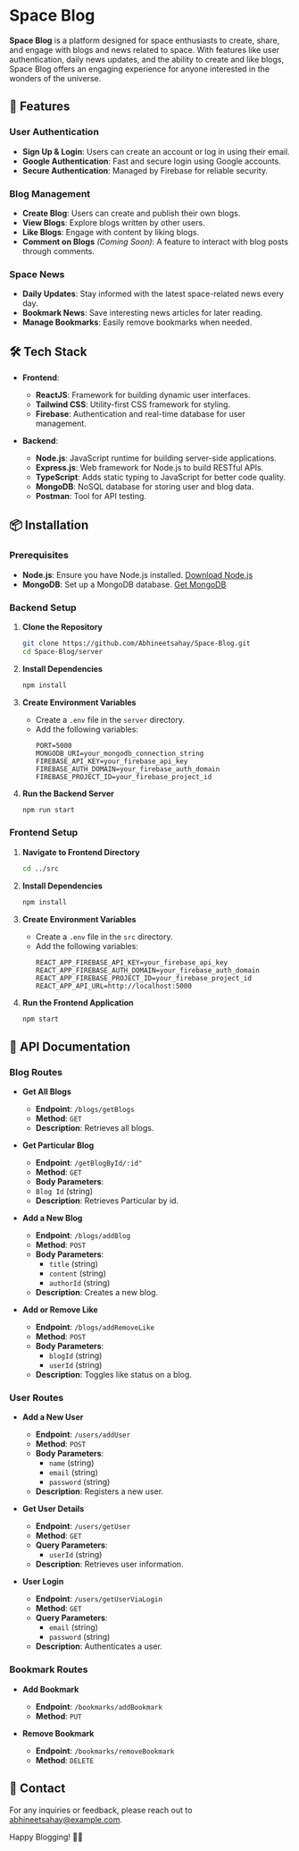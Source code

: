 # Space Blog

**Space Blog** is a platform designed for space enthusiasts to create, share, and engage with blogs and news related to space. With features like user authentication, daily news updates, and the ability to create and like blogs, Space Blog offers an engaging experience for anyone interested in the wonders of the universe.

## 🌟 Features

### User Authentication
- **Sign Up & Login**: Users can create an account or log in using their email.
- **Google Authentication**: Fast and secure login using Google accounts.
- **Secure Authentication**: Managed by Firebase for reliable security.

### Blog Management
- **Create Blog**: Users can create and publish their own blogs.
- **View Blogs**: Explore blogs written by other users.
- **Like Blogs**: Engage with content by liking blogs.
- **Comment on Blogs** *(Coming Soon)*: A feature to interact with blog posts through comments.

### Space News
- **Daily Updates**: Stay informed with the latest space-related news every day.
- **Bookmark News**: Save interesting news articles for later reading.
- **Manage Bookmarks**: Easily remove bookmarks when needed.

## 🛠️ Tech Stack

- **Frontend**:
  - **ReactJS**: Framework for building dynamic user interfaces.
  - **Tailwind CSS**: Utility-first CSS framework for styling.
  - **Firebase**: Authentication and real-time database for user management.

- **Backend**:
  - **Node.js**: JavaScript runtime for building server-side applications.
  - **Express.js**: Web framework for Node.js to build RESTful APIs.
  - **TypeScript**: Adds static typing to JavaScript for better code quality.
  - **MongoDB**: NoSQL database for storing user and blog data.
  - **Postman**: Tool for API testing.

## 📦 Installation

### Prerequisites
- **Node.js**: Ensure you have Node.js installed. [Download Node.js](https://nodejs.org/)
- **MongoDB**: Set up a MongoDB database. [Get MongoDB](https://www.mongodb.com/)

### Backend Setup
1. **Clone the Repository**
   ```bash
   git clone https://github.com/Abhineetsahay/Space-Blog.git
   cd Space-Blog/server
   ```

2. **Install Dependencies**
   ```bash
   npm install
   ```

3. **Create Environment Variables**
   - Create a `.env` file in the `server` directory.
   - Add the following variables:
     ```env
     PORT=5000
     MONGODB_URI=your_mongodb_connection_string
     FIREBASE_API_KEY=your_firebase_api_key
     FIREBASE_AUTH_DOMAIN=your_firebase_auth_domain
     FIREBASE_PROJECT_ID=your_firebase_project_id
     ```

4. **Run the Backend Server**
   ```bash
   npm run start
   ```

### Frontend Setup
1. **Navigate to Frontend Directory**
   ```bash
   cd ../src
   ```

2. **Install Dependencies**
   ```bash
   npm install
   ```

3. **Create Environment Variables**
   - Create a `.env` file in the `src` directory.
   - Add the following variables:
     ```env
     REACT_APP_FIREBASE_API_KEY=your_firebase_api_key
     REACT_APP_FIREBASE_AUTH_DOMAIN=your_firebase_auth_domain
     REACT_APP_FIREBASE_PROJECT_ID=your_firebase_project_id
     REACT_APP_API_URL=http://localhost:5000
     ```

4. **Run the Frontend Application**
   ```bash
   npm start
   ```

## 📜 API Documentation

### Blog Routes
- **Get All Blogs**
  - **Endpoint**: `/blogs/getBlogs`
  - **Method**: `GET`
  - **Description**: Retrieves all blogs.

- **Get Particular Blog**
  - **Endpoint**: `/getBlogById/:id"`
  - **Method**: `GET`
   - **Body Parameters**:
    - `Blog Id` (string)
  - **Description**: Retrieves Particular by id.

- **Add a New Blog**
  - **Endpoint**: `/blogs/addBlog`
  - **Method**: `POST`
  - **Body Parameters**:
    - `title` (string)
    - `content` (string)
    - `authorId` (string)
  - **Description**: Creates a new blog.

- **Add or Remove Like**
  - **Endpoint**: `/blogs/addRemoveLike`
  - **Method**: `POST`
  - **Body Parameters**:
    - `blogId` (string)
    - `userId` (string)
  - **Description**: Toggles like status on a blog.

### User Routes
- **Add a New User**
  - **Endpoint**: `/users/addUser`
  - **Method**: `POST`
  - **Body Parameters**:
    - `name` (string)
    - `email` (string)
    - `password` (string)
  - **Description**: Registers a new user.

- **Get User Details**
  - **Endpoint**: `/users/getUser`
  - **Method**: `GET`
  - **Query Parameters**:
    - `userId` (string)
  - **Description**: Retrieves user information.

- **User Login**
  - **Endpoint**: `/users/getUserViaLogin`
  - **Method**: `GET`
  - **Query Parameters**:
    - `email` (string)
    - `password` (string)
  - **Description**: Authenticates a user.

### Bookmark Routes
- **Add Bookmark**
  - **Endpoint**: `/bookmarks/addBookmark`
  - **Method**: `PUT`

- **Remove Bookmark**
  - **Endpoint**: `/bookmarks/removeBookmark`
  - **Method**: `DELETE`
    
## 📧 Contact

For any inquiries or feedback, please reach out to [abhineetsahay@example.com](mailto:abhineetsahay@gmail.com).

Happy Blogging! 🚀✨